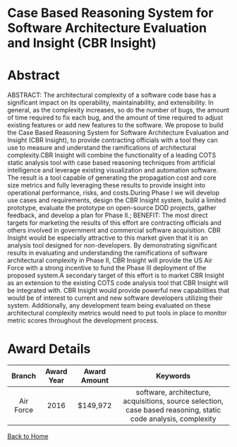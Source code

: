 
Case Based Reasoning System for Software Architecture Evaluation and Insight (CBR Insight)
==========================================================================================

# Abstract


ABSTRACT: The architectural complexity of a software code base has a significant impact on its operability, maintainability, and extensibility. In general, as the complexity increases, so do the number of bugs, the amount of time required to fix each bug, and the amount of time required to adjust existing features or add new features to the software. We propose to build the Case Based Reasoning System for Software Architecture Evaluation and Insight (CBR Insight), to provide contracting officials with a tool they can use to measure and understand the ramifications of architectural complexity.CBR Insight will combine the functionality of a leading COTS static analysis tool with case based reasoning techniques from artificial intelligence and leverage existing visualization and automation software. The result is a tool capable of generating the propagation cost and core size metrics and fully leveraging these results to provide insight into operational performance, risks, and costs.During Phase I we will develop use cases and requirements, design the CBR Insight system, build a limited prototype, evaluate the prototype on open-source DOD projects, gather feedback, and develop a plan for Phase II.; BENEFIT: The most direct targets for marketing the results of this effort are contracting officials and others involved in government and commercial software acquisition. CBR Insight would be especially attractive to this market given that it is an analysis tool designed for non-developers. By demonstrating significant results in evaluating and understanding the ramifications of software architectural complexity in Phase II, CBR Insight will provide the US Air Force with a strong incentive to fund the Phase III deployment of the proposed system.A secondary target of this effort is to market CBR Insight as an extension to the existing COTS code analysis tool that CBR Insight will be integrated with. CBR Insight would provide powerful new capabilities that would be of interest to current and new software developers utilizing their system. Additionally, any development team being evaluated on these architectural complexity metrics would need to put tools in place to monitor metric scores throughout the development process.  

# Award Details

|Branch|Award Year|Award Amount|Keywords|
| :---: | :---: | :---: | :---: |
|Air Force|2016|$149,972|software, architecture, acquisitions, source selection, case based reasoning, static code analysis, complexity|
  
  


[Back to Home](https://github.com/chrischow/dod_sbir_awards#1370)